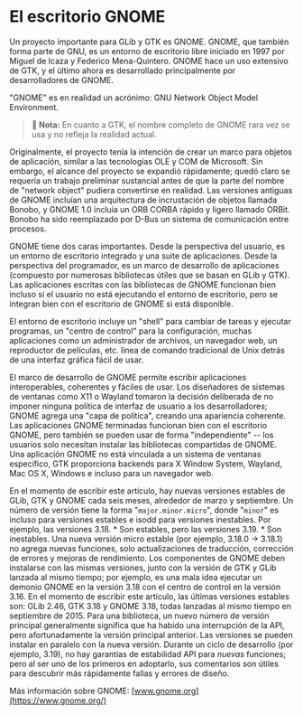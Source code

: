 # El escritorio GNOME

Un proyecto importante para GLib y GTK es GNOME. GNOME, que también forma parte de GNU, es un entorno de escritorio libre iniciado en 1997 por Miguel de Icaza y Federico Mena-Quintero. GNOME hace un uso extensivo de GTK, y el último ahora es desarrollado principalmente por desarrolladores de GNOME.


"GNOME" es en realidad un acrónimo: GNU Network Object Model Environment.

> **📌 Nota:** En cuanto a GTK, el nombre completo de GNOME rara vez se usa y no refleja la realidad actual.

Originalmente, el proyecto tenía la intención de crear un marco para objetos de aplicación, similar a las tecnologías OLE y COM de Microsoft. Sin embargo, el alcance del proyecto se expandió rápidamente; quedó claro se requería un trabajo preliminar sustancial antes de que la parte del nombre de "network object" pudiera convertirse en realidad. Las versiones antiguas de GNOME incluían una arquitectura de incrustación de objetos llamada Bonobo, y GNOME 1.0 incluía un ORB CORBA rápido y ligero llamado ORBit. Bonobo ha sido reemplazado por D-Bus un sistema de comunicación entre procesos.

GNOME tiene dos caras importantes. Desde la perspectiva del usuario, es un entorno de escritorio integrado y una suite de aplicaciones. Desde la perspectiva del programador, es un marco de desarrollo de aplicaciones (compuesto por numerosas bibliotecas útiles que se basan en GLib y GTK). Las aplicaciones
escritas con las bibliotecas de GNOME funcionan bien incluso si el usuario no está ejecutando el entorno de escritorio, pero se integran bien con el escritorio de GNOME si está disponible.

El entorno de escritorio incluye un "shell" para cambiar de tareas y ejecutar programas, un "centro de control" para la configuración, muchas aplicaciones como un administrador de archivos, un navegador web, un reproductor de películas, etc. línea de comando tradicional de Unix detrás de una interfaz gráfica fácil de usar.

El marco de desarrollo de GNOME permite escribir aplicaciones interoperables, coherentes y fáciles de usar. Los diseñadores de sistemas de ventanas como X11 o Wayland tomaron la decisión deliberada de no imponer ninguna política de interfaz de usuario a los desarrolladores; GNOME agrega una "capa de política", creando una apariencia coherente. Las aplicaciones GNOME terminadas funcionan bien con el escritorio GNOME, pero también se pueden usar de forma "independiente" -- los usuarios solo necesitan instalar las bibliotecas compartidas de GNOME. Una aplicación GNOME no está vinculada a un sistema de ventanas específico, GTK proporciona backends para X Window System, Wayland, Mac OS X, Windows e incluso para un navegador web.

En el momento de escribir este artículo, hay nuevas versiones estables de GLib, GTK y GNOME cada seis meses, alrededor de marzo y septiembre. Un número de versión tiene la forma "`major.minor.micro`", donde "`minor`" es incluso para versiones estables e isodd para versiones inestables. Por ejemplo, las versiones 3.18. * Son estables, pero las versiones 3.19. * Son inestables. Una nueva versión micro estable (por ejemplo, 3.18.0 → 3.18.1) no agrega nuevas funciones, solo actualizaciones de traducción, corrección de errores y mejoras de rendimiento. Los componentes de GNOME deben instalarse con las mismas versiones, junto con la versión de GTK y GLib lanzada al mismo tiempo; por ejemplo, es una mala idea ejecutar un demonio GNOME en la versión 3.18 con el centro de control en la versión 3.16. En el momento de escribir este artículo, las últimas versiones estables son: GLib 2.46, GTK 3.18 y GNOME 3.18, todas lanzadas al mismo tiempo en septiembre de 2015. Para una biblioteca, un nuevo número de versión principal generalmente significa que ha habido una interrupción de la API, pero afortunadamente la versión principal anterior. Las versiones se pueden instalar en paralelo con la nueva versión. Durante un ciclo de desarrollo (por ejemplo, 3.19), no hay garantías de estabilidad API para *nuevas* funciones; pero al ser uno de los primeros en adoptarlo, sus comentarios son útiles para descubrir más rápidamente fallas y errores de diseño.

Más información sobre GNOME: [www.gnome.org](https://www.gnome.org/)